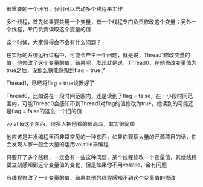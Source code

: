 
很重要的一个环节，我们可以启动多个线程来工作

多个线程，首先如果要共用一个变量，有一个线程专门负责修改这个变量；另外一个线程，专门负责读取这个变量的值

这个时候，大家觉得会不会有什么问题？

在实际的系统运行过程中，可能会产生一个问题，就是说，Thread1修改变量的值，他修改了这个变量的值，结果呢，发现就是说，Thread0，在他修改变量值为true之后，没那么快能感知到flag = true了

Thread1，已经将flag = true设置好了

Thread0，比如说在一段时间范围内，还是读到了flag = false，在一小段时间范围内，可能Thread0会感知不到Thread1对flag的值修改为true，他读到的可能还是flag = false的这么一个旧的值

volatile这个东西，很多人把他看的很高深，其实很简单

他应该是并发编程里面非常常见的一种东西，如果你观察大量的开源项目的话，你会发现人家一般会大量的运用volatile来编程

只要开了多个线程，一定会有一些这种问题，某个线程修改一个变量值，其他线程要立刻感知到这个变量值的变化，但是如果你不用volatile，会有问题

有线程修改了一个变量的值，结果其他的线程感知不到这个变量值的修改




